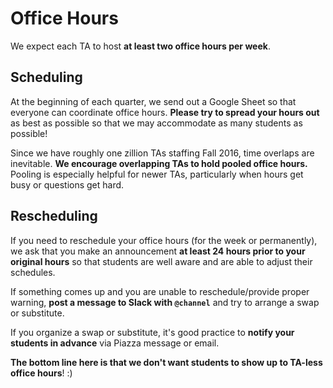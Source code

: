 # Office Hours

We expect each TA to host **at least two office hours per week**.

## Scheduling

At the beginning of each quarter, we send out a Google Sheet so that everyone can coordinate office hours. **Please try to spread your hours out** as best as possible so that we may accommodate as many students as possible! 

Since we have roughly one zillion TAs staffing Fall 2016, time overlaps are inevitable. **We encourage overlapping TAs to hold pooled office hours.** Pooling is especially helpful for newer TAs, particularly when hours get busy or questions get hard.

## Rescheduling

If you need to reschedule your office hours (for the week or permanently), we ask that you make an announcement **at least 24 hours prior to your original hours** so that students are well aware and are able to adjust their schedules.

If something comes up and you are unable to reschedule/provide proper warning, **post a message to Slack with `@channel`** and try to arrange a swap or substitute.

If you organize a swap or substitute, it's good practice to **notify your students in advance** via Piazza message or email.

**The bottom line here is that we don't want students to show up to TA-less office hours**! :)
